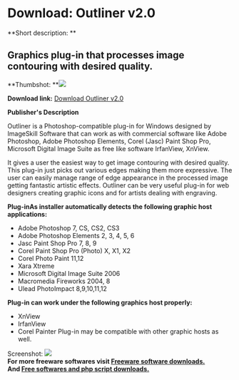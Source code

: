 # Download: Outliner v2.0

**Short description: **

## Graphics plug-in that processes image contouring with desired quality.

  
**Thumbshot: **![](http://www.freewarefiles.com/screenshot/outliner20_md.gif)   
  
**Download link:** [Download Outliner v2.0](http://freesoftwares.boysofts.com/Outliner-V_program_40098.html)  
  

**Publisher's Description**  
  

Outliner is a Photoshop-compatible plug-in for Windows designed by ImageSkill
Software that can work as with commercial software like Adobe Photoshop, Adobe
Photoshop Elements, Corel (Jasc) Paint Shop Pro, Microsoft Digital Image Suite
as free like software IrfanView, XnView.

It gives a user the easiest way to get image contouring with desired quality.
This plug-in just picks out various edges making them more expressive. The
user can easily manage range of edge appearance in the processed image getting
fantastic artistic effects. Outliner can be very useful plug-in for web
designers creating graphic icons and for artists dealing with engraving.

**Plug-inAs installer automatically detects the following graphic host applications:**

  * Adobe Photoshop 7, CS, CS2, CS3 
  * Adobe Photoshop Elements 2, 3, 4, 5, 6 
  * Jasc Paint Shop Pro 7, 8, 9 
  * Corel Paint Shop Pro (Photo) X, X1, X2 
  * Corel Photo Paint 11,12 
  * Xara Xtreme 
  * Microsoft Digital Image Suite 2006 
  * Macromedia Fireworks 2004, 8 
  * Ulead PhotoImpact 8,9,10,11,12 

**Plug-in can work under the following graphics host properly:**

  * XnView 
  * IrfanView 
  * Corel Painter 
Plug-in may be compatible with other graphic hosts as well.

  
  
Screenshot: ![](http://www.freewarefiles.com/screenshot/outliner20.gif)  
**For more freeware softwares visit [Freeware software downloads.](http://freesoftwares.boysofts.com/)**   
**And [Free softwares and php script downloads.](http://www.boysofts.com/)**


